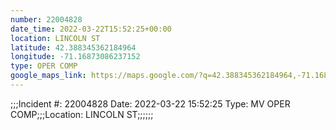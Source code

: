 ```yaml
---
number: 22004828
date_time: 2022-03-22T15:52:25+00:00
location: LINCOLN ST
latitude: 42.388345362184964
longitude: -71.16873086237152
type: OPER COMP
google_maps_link: https://maps.google.com/?q=42.388345362184964,-71.16873086237152
---
```


;;;Incident #: 22004828  Date: 2022-03-22 15:52:25   Type: MV OPER COMP;;;Location: LINCOLN ST;;;;;;

